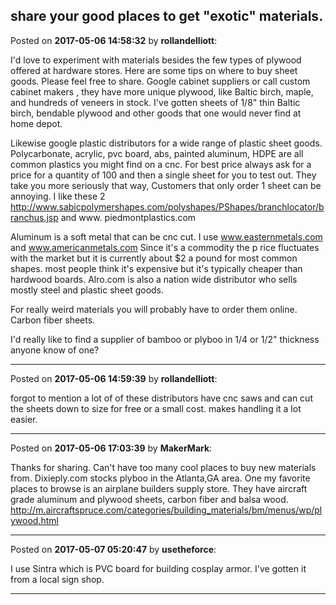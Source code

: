 ## share your good places to get "exotic" materials.
Posted on **2017-05-06 14:58:32** by **rollandelliott**:

I'd love to experiment with materials besides the few types of plywood offered at hardware stores. Here are some tips on where to buy sheet goods. Please feel free to share. 
Google cabinet suppliers or call custom cabinet makers , they have more unique plywood, like Baltic birch, maple, and hundreds of veneers in stock. I've gotten sheets of 1/8" thin Baltic birch, bendable plywood and other goods that one would never find at home depot. 

Likewise google plastic distributors for a wide range of plastic sheet goods. Polycarbonate, acrylic, pvc board, abs, painted aluminum, HDPE are all common plastics you might find on a cnc.  For best price always ask for a price for a quantity of 100 and then a single sheet for you to test out. They take you more seriously that way, Customers that only order 1 sheet can be annoying.  I like these 2
http://www.sabicpolymershapes.com/polyshapes/PShapes/branchlocator/branchus.jsp
and www. piedmontplastics.com

Aluminum is a soft metal that can be cnc cut. I use www.easternmetals.com and www.americanmetals.com Since it's a commodity the p rice fluctuates with the market but it is currently about $2 a pound for most common shapes. most people think it's expensive but it's typically cheaper than hardwood boards. Alro.com is also a nation wide distributor who sells mostly steel and plastic sheet goods. 

For really weird materials you will probably have to order them online. Carbon fiber sheets. 

I'd really like to find a supplier of bamboo or plyboo in 1/4 or 1/2" thickness anyone know of one?

---

Posted on **2017-05-06 14:59:39** by **rollandelliott**:

forgot to mention a lot of of these distributors have cnc saws and can cut the sheets down to size for free or a small cost. makes handling it a lot easier.

---

Posted on **2017-05-06 17:03:39** by **MakerMark**:

Thanks for sharing. Can't have too many cool places to buy new materials from. Dixieply.com stocks plyboo in the Atlanta,GA area. One my favorite places to browse is an airplane builders supply store. They have aircraft grade aluminum and plywood sheets, carbon fiber and balsa wood.  http://m.aircraftspruce.com/categories/building_materials/bm/menus/wp/plywood.html

---

Posted on **2017-05-07 05:20:47** by **usetheforce**:

I use Sintra which is PVC board for building cosplay armor. I've gotten it from a local sign shop.

---

